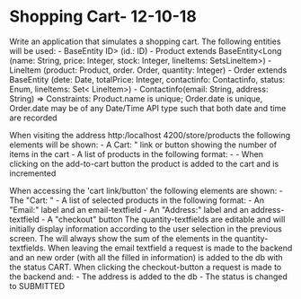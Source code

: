 # Shopping Cart- 12-10-18

	
Write an application that simulates a shopping cart. The following entities will be used:
	- BaseEntity ID> (id.: ID)
	- Product extends BaseEntity<Long (name: String, price: Integer, stock: Integer, lineltems: SetsLineltem>)
	- Lineltem (product: Product, order. Order, quantity: Integer)
	- Order extends BaseEntity<Long> (dete: Date, totalPrice: Integer, contactinfo: Contactinfo, status: Enum, lineltems: Set< Lineltem>)
	- Contactinfo(email: String, address: String)
	=> Constraints: Product.name is unique; Order.date is unique, Order.date may be of any Date/Time API type such that both date and
time are recorded

When visiting the address http:/localhost 4200/store/products the following elements will be shown:
	- A Cart: <no-of-items>" link or button showing the number of items in the cart
	- A list of products in the following format: <product-name> - <price> - <add-to-cart-button>
When clicking on the add-to-cart button the product is added to the cart and <no-of-items> is incremented

When accessing the 'cart link/button' the following elements are shown:
	- The "Cart: <no-of-items>"
	- A list of selected products in the following format: <product-name> <quantity-textfield>
	- An "Email:" label and an email-textfield
	- An "Address:" label and an address-textfield
	- A "checkout" button
The quantity-textfields are editable and will initially display information according to the user selection in the previous screen.
The <no-of-items> will always show the sum of the elements in the quantity-textfields.
When leaving the email textfield a request is made to the backend and an new order (with all the filled in information) is added to the db with the status CART.
When clicking the checkout-button a request is made to the backend and:
	- The address is added to the db
	- The status is changed to SUBMITTED
